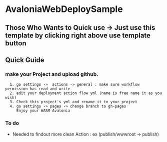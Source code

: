 # AvaloniaWebDeploySample
 ## Those Who Wants to Quick use -> Just use this template by clicking right above use template button

 ## Quick Guide
  ### make your Project and upload github.
      1. go settings ->  actions -> general : make sure workflow permission has read and write
      2. edit your deployment action flow yml (name is free name it as you wish)
      3. Check this project's yml and rename it to your project
      4. go settings -> pages -> change branch to gh-pages
         Enjoy your WASM Avalonia
  ### To do
   - Needed to findout more clean Action : ex (publish/wwwroot -> publish) 
